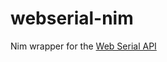 # webserial-nim
Nim wrapper for the [Web Serial API](https://developer.mozilla.org/en-US/docs/Web/API/Web_Serial_API)
